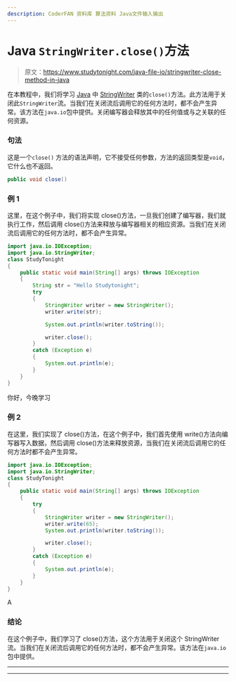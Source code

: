```yaml
---
description: CoderFAN 资料库 算法资料 Java文件输入输出
---
```


# Java `StringWriter.close()`方法

> 原文：<https://www.studytonight.com/java-file-io/stringwriter-close-method-in-java>

在本教程中，我们将学习 [Java](https://www.studytonight.com/java/) 中 [StringWriter](https://www.studytonight.com/java-file-io/java-stringwriter-class) 类的`close()`方法。此方法用于关闭此`StringWriter`流。当我们在关闭流后调用它的任何方法时，都不会产生异常。该方法在`java.io`包中提供。关闭编写器会释放其中的任何值或与之关联的任何资源。

### 句法

这是一个`close()` 方法的语法声明，它不接受任何参数，方法的返回类型是`void`，它什么也不返回。

```java
public void close()
```

### 例 1

这里，在这个例子中，我们将实现 close()方法，一旦我们创建了编写器，我们就执行工作，然后调用 close()方法来释放与编写器相关的相应资源。当我们在关闭流后调用它的任何方法时，都不会产生异常。

```java
import java.io.IOException;
import java.io.StringWriter;
class StudyTonight
{
	public static void main(String[] args) throws IOException 
	{ 
		String str = "Hello Studytonight"; 
		try
		{ 
			StringWriter writer = new StringWriter(); 
			writer.write(str); 

			System.out.println(writer.toString()); 

			writer.close(); 
		} 
		catch (Exception e)
		{ 
			System.out.println(e); 
		} 
	} 
}
```

你好，今晚学习

### 例 2

在这里，我们实现了 close()方法，在这个例子中，我们首先使用 write()方法向编写器写入数据，然后调用 close()方法来释放资源，当我们在关闭流后调用它的任何方法时都不会产生异常。

```java
import java.io.IOException;
import java.io.StringWriter;
class StudyTonight
{
	public static void main(String[] args) throws IOException 
	{ 
		try 
		{ 
			StringWriter writer = new StringWriter(); 
			writer.write(65); 
			System.out.println(writer.toString()); 

			writer.close(); 
		} 
		catch (Exception e) 
		{ 
			System.out.println(e); 
		} 
	} 
}
```

A

### 结论

在这个例子中，我们学习了 close()方法，这个方法用于关闭这个 StringWriter 流。当我们在关闭流后调用它的任何方法时，都不会产生异常。该方法在`java.io`包中提供。

* * *

* * *
